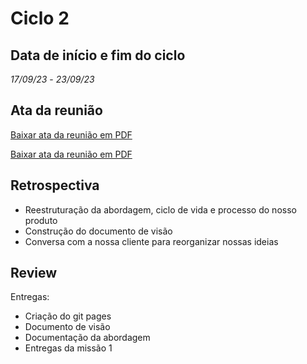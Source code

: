 # Ciclo 2

## Data de início e fim do ciclo

*17/09/23* - *23/09/23*

## Ata da reunião

[Baixar ata da reunião em PDF](../atas/18_09_Ata%20.docx.pdf)

[Baixar ata da reunião em PDF](../atas/20_09_Ata.docx.pdf)


## Retrospectiva

- Reestruturação da abordagem, ciclo de vida e processo do nosso produto 
- Construção do documento de visão
- Conversa com a nossa cliente para reorganizar nossas ideias 

## Review

Entregas: 
- Criação do git pages 
- Documento de visão
- Documentação da abordagem 
- Entregas da missão 1

